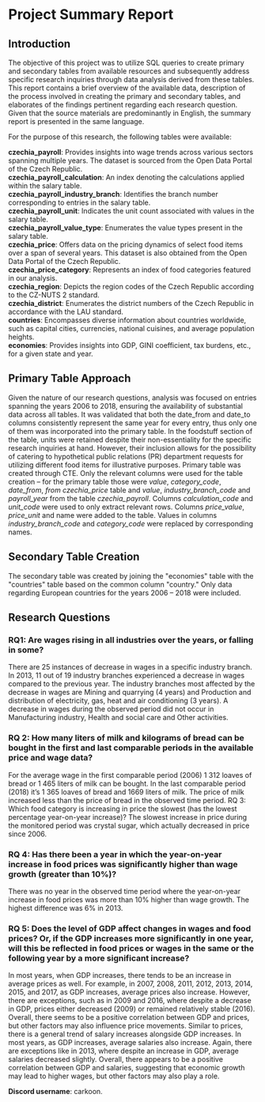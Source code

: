 # Project Summary Report

## Introduction
The objective of this project was to utilize SQL queries to create primary and secondary tables from available resources and subsequently address specific research inquiries through data analysis derived from these tables. This report contains a brief overview of the available data, description of the process involved in creating the primary and secondary tables, and elaborates of the findings pertinent regarding each research question. Given that the source materials are predominantly in English, the summary report is presented in the same language.

For the purpose of this research, the following tables were available:

**czechia_payroll**: Provides insights into wage trends across various sectors spanning multiple years. The dataset is sourced from the Open Data Portal of the Czech Republic.  
**czechia_payroll_calculation**: An index denoting the calculations applied within the salary table.  
**czechia_payroll_industry_branch**: Identifies the branch number corresponding to entries in the salary table.  
**czechia_payroll_unit**: Indicates the unit count associated with values in the salary table.  
**czechia_payroll_value_type**: Enumerates the value types present in the salary table.  
**czechia_price**: Offers data on the pricing dynamics of select food items over a span of several years. This dataset is also obtained from the Open Data Portal of the Czech Republic.  
**czechia_price_category**: Represents an index of food categories featured in our analysis.  
**czechia_region**: Depicts the region codes of the Czech Republic according to the CZ-NUTS 2 standard.  
**czechia_district**: Enumerates the district numbers of the Czech Republic in accordance with the LAU standard.  
**countries**: Encompasses diverse information about countries worldwide, such as capital cities, currencies, national cuisines, and average population heights.  
**economies**: Provides insights into GDP, GINI coefficient, tax burdens, etc., for a given state and year.  

## Primary Table Approach

Given the nature of our research questions, analysis was focused on entries spanning the years 2006 to 2018, ensuring the availability of substantial data across all tables. It was validated that both the date_from and date_to columns consistently represent the same year for every entry, thus only one of them was incorporated into the primary table. In the foodstuff section of the table, units were retained despite their non-essentiality for the specific research inquiries at hand. However, their inclusion allows for the possibility of catering to hypothetical public relations (PR) department requests for utilizing different food items for illustrative purposes. Primary table was created through CTE. Only the relevant columns were used for the table creation – for the primary table those were *value*, *category_code*, *date_from*, *from czechia_price* table and *value*, *industry_branch_code* and *payroll_year* from the table *czechia_payroll*. Columns *calculation_code* and *unit_code* were used to only extract relevant rows. Columns *price_value*, *price_unit* and name were added to the table. Values in columns *industry_branch_code* and *category_code* were replaced by corresponding names. 

## Secondary Table Creation
The secondary table was created by joining the "economies" table with the "countries" table based on the common column "country." Only data regarding European countries for the years 2006 – 2018 were included.

## Research Questions
### RQ1: Are wages rising in all industries over the years, or falling in some?
There are 25 instances of decrease in wages in a specific industry branch. In 2013, 11 out of 19 industry branches experienced a decrease in wages compared to the previous year. The industry branches most affected by the decrease in wages are Mining and quarrying (4 years) and Production and distribution of electricity, gas, heat and air conditioning (3 years). A decrease in wages during the observed period did not occur in Manufacturing industry, Health and social care and Other activities. 

### RQ 2: How many liters of milk and kilograms of bread can be bought in the first and last comparable periods in the available price and wage data?
For the average wage in the first comparable period (2006) 1 312 loaves of bread or 1 465 liters of milk can be bought. In the last comparable period (2018) it’s 1 365 loaves of bread and 1669 liters of milk. The price of milk increased less than the price of bread in the observed time period.
RQ 3: Which food category is increasing in price the slowest (has the lowest percentage year-on-year increase)?
The slowest increase in price during the monitored period was crystal sugar, which actually decreased in price since 2006. 

### RQ 4: Has there been a year in which the year-on-year increase in food prices was significantly higher than wage growth (greater than 10%)?
There was no year in the observed time period where the year-on-year increase in food prices was more than 10% higher than wage growth. The highest difference was 6% in 2013.

### RQ 5: Does the level of GDP affect changes in wages and food prices? Or, if the GDP increases more significantly in one year, will this be reflected in food prices or wages in the same or the following year by a more significant increase?
In most years, when GDP increases, there tends to be an increase in average prices as well. For example, in 2007, 2008, 2011, 2012, 2013, 2014, 2015, and 2017, as GDP increases, average prices also increase. However, there are exceptions, such as in 2009 and 2016, where despite a decrease in GDP, prices either decreased (2009) or remained relatively stable (2016). Overall, there seems to be a positive correlation between GDP and prices, but other factors may also influence price movements.
Similar to prices, there is a general trend of salary increases alongside GDP increases. In most years, as GDP increases, average salaries also increase. Again, there are exceptions like in 2013, where despite an increase in GDP, average salaries decreased slightly. Overall, there appears to be a positive correlation between GDP and salaries, suggesting that economic growth may lead to higher wages, but other factors may also play a role.


**Discord username**:  carkoon.

